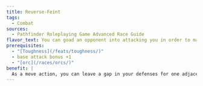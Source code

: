 ```yaml
---
title: Reverse-Feint
tags:
  - Combat
sources:
  - Pathfinder Roleplaying Game Advanced Race Guide
flavor_text: You can goad an opponent into attacking you in order to make your counter attack all the more powerful.
prerequisites:
  - "[Toughness](/feats/toughness/)"
  - base attack bonus +1
  - "[orc](/races/orcs/)"
benefit: |
  As a move action, you can leave a gap in your defenses for one adjacent opponent to use. If the opponent attacks you on its next turn, it gains a +4 bonus on its attack roll. Whether or not the opponent successfully hits, you may attack it as an immediate action with a single melee attack, gaining a +2 bonus on your attack roll.
---
```


